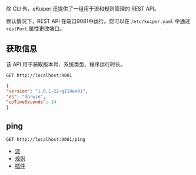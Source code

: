 除 CLI 外，eKuiper 还提供了一组用于流和规则管理的 REST API。

默认情况下，REST API 在端口9081中运行。您可以在 `/etc/kuiper.yaml` 中通过`restPort` 属性更改端口。

## 获取信息

该 API 用于获取版本号、系统类型、程序运行时长。

```shell
GET http://localhost:9081
```

```json
{
"version": "1.0.1-22-g119ee91",
"os": "darwin",
"upTimeSeconds": 14
}
```

## ping

```shell
GET http://localhost:9081/ping
```

- [流](streams.md)
- [规则](rules.md)
- [插件](plugins.md)
